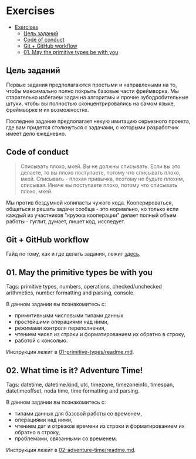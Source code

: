 # Exercises

<!-- TOC -->

- [Exercises](#exercises)
  - [Цель заданий](#цель-заданий)
  - [Code of conduct](#code-of-conduct)
  - [Git + GitHub workflow](#git--github-workflow)
  - [01. May the primitive types be with you](#01-may-the-primitive-types-be-with-you)

<!-- /TOC -->

## Цель заданий

Первые задания предполагаются простыми и направлеными на то, чтобы максимально полно покрыть базовые части фреймворка. Мы старательно избегаем задач на алгоритмы и прочие зубодробительные штуки, чтобы вы полностью сконцентрировались на самом языке, фреймворке и их возможностях.

Последнее задание предполагает некую имитацию серьезного проекта, где вам придется столкнуться с задачами, с которыми разработчик имеет дело ежедневно.

## Code of conduct

> Списывать плохо, мкей. Вы не должны списывать. Если вы это делаете, то вы плохо поступаете, потому что списывать плохо, мкей. Списывать - плохая привычка, поэтому не будьте плохим, списывая. Иначе вы поступаете плохо, потому что списывать плохо, мкей.

Мы против бездумной копипасты чужого кода. Кооперироваться, общаться и решать задачи сообща - это нормально, но только если каждый из участников "кружка кооперации" делает полный объем работы - гуглит, думает, пишет код, исследует.

## Git + GitHub workflow

Гайд по тому, как и где делать задания, лежит [здесь](git-help.md).

## 01. May the primitive types be with you

Tags: primitive types, numbers, operations, checked/unchecked arithmetics, number formatting and parsing, console.

В данном задании вы познакомитесь с:

- примитивными числовыми типами данных
- простейшими операциями над ними,
- режимами контроля переполнения,
- чтением чисел из строки и форматированием их обратно в строку,
- работой с консолью.

Инструкция лежит в [01-primitive-types/readme.md](01-primitive-types/readme.md).

## 02. What time is it? Adventure Time!

Tags: datetime, datetime.kind, utc, timezone, timezoneinfo, timespan, datetimeoffset, noda time, time formatting and parsing.

В данном задании вы познакомитесь с:

- типами данных для базовой работы со временем,
- операциями над ними,
- чтением дат и отрезков времени из строки и форматированием их обратно в строку,
- проблемами, связанными со временем.

Инструкция лежит в [02-adventure-time/readme.md](02-adventure-time/readme.md).